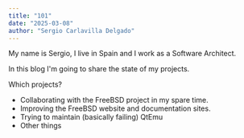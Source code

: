 ```yaml
---
title: "101"
date: "2025-03-08"
author: "Sergio Carlavilla Delgado"
---
```


My name is Sergio, I live in Spain and I work as a Software Architect.

In this blog I'm going to share the state of my projects.

Which projects?

* Collaborating with the FreeBSD project in my spare time.
* Improving the FreeBSD website and documentation sites.
* Trying to maintain (basically failing) QtEmu
* Other things
